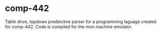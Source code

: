 # comp-442

Table drive, topdown predeictive parser for a programming laguage created for comp-442. Code is compiled for the mon machine emulator. 
